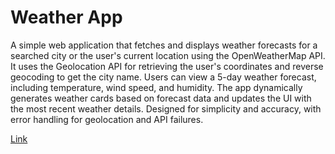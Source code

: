 # Weather App

A simple web application that fetches and displays weather forecasts for a searched city or the user's current location using the OpenWeatherMap API. It uses the Geolocation API for retrieving the user's coordinates and reverse geocoding to get the city name. Users can view a 5-day weather forecast, including temperature, wind speed, and humidity. The app dynamically generates weather cards based on forecast data and updates the UI with the most recent weather details. Designed for simplicity and accuracy, with error handling for geolocation and API failures.

[Link](https://baghrai-beshra.github.io/WeatherApp/)

